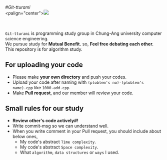 #*Git-tturami
<br><p*align="center"><img src="https://github.com/git-tturami/algorithm/blob/master/git_tturami.png?raw=true"/></p><br><br>
`Git-tturami` is programming study group in Chung-Ang university computer science engineering.<br>
We pursue study for <b>Mutual Benefit.</b> so, <b>Feel free debating each other.</b><br>
This repository is for algorithm study.<br>

## For uploading your code
* Please make <b>your own directory</b> and push your codes.<br>
* Upload your code after naming with `(ploblem's no)-(ploblem's name).cpp` like `1000-add.cpp`.<br>
* Make <b>Pull request</b>, and our member will review your code.<br>

## Small rules for our study
* <b>Review other's code actively#!</b>
* Write commit-msg so we can understand well.
* When you write comment in your Pull request, you should include about below ones,
  * My code's abstract `Time complexity`.
  * My code's abstract `Space complexity`.
  * What `algorithm`, `data structures` or `ways` I used.
 